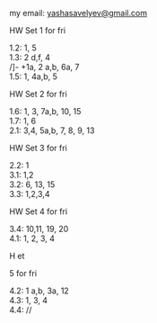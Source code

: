 my email: yashasavelyev@gmail.com

HW Set 1 for fri

1.2: 1, 5  
1.3: 2 d,f, 4  
/]-
+1a, 2 a,b, 6a, 7  
1.5: 1, 4a,b, 5

HW Set 2 for fri

1.6: 1, 3, 7a,b, 10, 15  
1.7: 1, 6  
2.1: 3,4, 5a,b, 7, 8, 9, 13  

HW Set 3 for fri

2.2: 1  
3.1: 1,2  
3.2: 6, 13, 15  
3.3: 1,2,3,4  

HW Set 4 for fri

3.4: 10,11, 19, 20  
4.1: 1, 2, 3, 4  

H
et














































































5 for fri

4.2: 1 a,b, 3a, 12  
4.3: 1, 3, 4  
4.4: 
//

